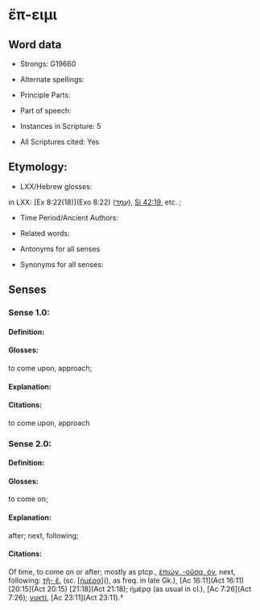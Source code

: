 # ἔπ-ειμι 

<!-- Status: S2=NeedsEdits -->
<!-- Lexica used for edits:   -->

## Word data

* Strongs: G19660

* Alternate spellings:



* Principle Parts: 


* Part of speech: 


* Instances in Scripture: 5

* All Scriptures cited: Yes

## Etymology: 


* LXX/Hebrew glosses: 

in LXX: [Ex 8:22(18)](Exo 8:22) ([עָמַד](//en-uhl/H5975)), [Si 42:19](Sir.42.19), etc. ; 

* Time Period/Ancient Authors: 


* Related words: 

* Antonyms for all senses

* Synonyms for all senses: 


## Senses 


### Sense  1.0: 

#### Definition: 

#### Glosses: 

to come upon, approach; 

#### Explanation: 


#### Citations: 

to come upon, approach 

### Sense  2.0: 

#### Definition: 

#### Glosses: 

to come on; 

#### Explanation: 

after; 
next, following; 

#### Citations: 

Of time, to come on or after; mostly as ptcp., [ἐπιών, -οῦσα, όν](), next, following: [τῇ- ἔ.]() (sc. [[ἡμέρᾳ]()](), as freq. in late Gk.), [Ac 16:11](Act 16:11) [20:15](Act 20:15) [21:18](Act 21:18); ἡμέρᾳ (as usual in cl.), [Ac 7:26](Act 7:26); [νυκτί](), [Ac 23:11](Act 23:11).†
